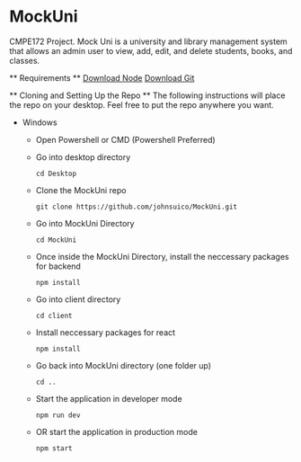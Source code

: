 # MockUni
CMPE172 Project. Mock Uni is a university and library management system that allows an admin user to view, add, edit, and delete students, books, and classes.

** Requirements  **
[Download Node](https://nodejs.org/en/download/)
[Download Git](https://git-scm.com/downloads)

** Cloning and Setting Up the Repo **
The following instructions will place the repo on your desktop. Feel free to put the repo anywhere you want.

- Windows
  - Open Powershell or CMD (Powershell Preferred)
  - Go into desktop directory 

    ``` cd Desktop  ```
  - Clone the MockUni repo

    ``` git clone https://github.com/johnsuico/MockUni.git ```
  - Go into MockUni Directory

    ``` cd MockUni ```
  - Once inside the MockUni Directory, install the neccessary packages for backend

    ``` npm install ```
  - Go into client directory

    ``` cd client  ```
  - Install neccessary packages for react

    ``` npm install ```
  - Go back into MockUni directory (one folder up)

    ``` cd .. ```
  - Start the application in developer mode

    ``` npm run dev ```
  - OR start the application in production mode
  
    ``` npm start ```